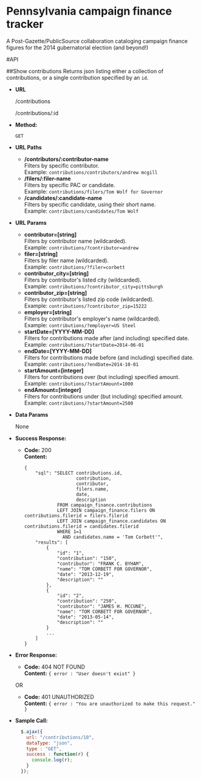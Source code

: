 Pennsylvania campaign finance tracker
========

A Post-Gazette/PublicSource collaboration cataloging campaign finance figures for the 2014 gubernatorial election (and beyond!) 

#API

##Show contributions
  Returns json listing either a collection of contributions, or a single contribution specified by an `id`. 

* **URL**

  /contributions

  /contributions/:id

* **Method:**

  `GET`

* **URL Paths**
    
    * **/contributors/:contributor-name<br />**
    Filters by specific contributor.<br />
       Example: `contributions/contributors/andrew mcgill`
    * **/filers/:filer-name** <br />
    Filters by specific PAC or candidate.<br />
       Example: `contributions/filers/Tom Wolf for Governor`
    * **/candidates/:candidate-name** <br />
    Filters by specific candidate, using their short name.<br />
       Example: `contributions/candidates/Tom Wolf`

*  **URL Params**

    * **contributor=[string]<br />**
    Filters by contributor name (wildcarded).<br />
       Example: `contributions/?contributor=andrew`
    * **filer=[string]<br />**
    Filters by filer name (wildcarded).<br />
       Example: `contributions/?filer=corbett`
    * **contributor_city=[string]<br />**
    Filters by contributor's listed city (wildcarded).<br />
       Example: `contributions/?contributor_city=pittsburgh`
    * **contributor_zip=[string]<br />**
    Filters by contributor's listed zip code (wildcarded).<br />
       Example: `contributions/?contributor_zip=15222`
    * **employer=[string]<br />**
    Filters by contributor's employer's name (wildcarded).<br />
       Example: `contributions/?employer=US Steel`
    * **startDate=[YYYY-MM-DD]<br />**
    Filters for contributions made after (and including) specified date.<br />
       Example: `contributions/?startDate=2014-06-01`
    * **endDate=[YYYY-MM-DD]<br />**
    Filters for contributions made before (and including) specified date.<br />
       Example: `contributions/?endDate=2014-10-01`
    * **startAmount=[integer]<br />**
    Filters for contributions over (but including) specified amount.<br />
       Example: `contributions/?startAmount=1000`
    * **endAmount=[integer]<br />**
    Filters for contributions under (but including) specified amount.<br />
       Example: `contributions/?startAmount=2500`

* **Data Params**

    None

* **Success Response:**

  * **Code:** 200 <br />
    **Content:** 
    ```
    {
        "sql": "SELECT contributions.id, 
                       contribution, 
                       contributor, 
                       filers.name, 
                       date, 
                       description 
                FROM campaign_finance.contributions 
                LEFT JOIN campaign_finance.filers ON contributions.filerid = filers.filerid 
                LEFT JOIN campaign_finance.candidates ON contributions.filerid = candidates.filerid 
                WHERE 1=1 
                  AND candidates.name = 'Tom Corbett'",
        "results": [
            {
                "id": "1",
                "contribution": "150",
                "contributor": "FRANK C. BYHAM",
                "name": "TOM CORBETT FOR GOVERNOR",
                "date": "2013-12-19",
                "description": ""
            },
            {
                "id": "2",
                "contribution": "250",
                "contributor": "JAMES H. MCCUNE",
                "name": "TOM CORBETT FOR GOVERNOR",
                "date": "2013-05-14",
                "description": ""
            }
            ...
        ]
    } 
	```
 
* **Error Response:**

  * **Code:** 404 NOT FOUND <br />
    **Content:** `{ error : "User doesn't exist" }`

  OR

  * **Code:** 401 UNAUTHORIZED <br />
    **Content:** `{ error : "You are unauthorized to make this request." }`

* **Sample Call:**

  ```javascript
    $.ajax({
      url: "/contributions/10",
      dataType: "json",
      type : "GET",
      success : function(r) {
        console.log(r);
      }
    });
  ```